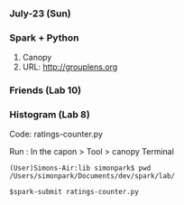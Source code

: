 
### July-23 (Sun)

### Spark + Python

1. Canopy
2. URL: http://grouplens.org

### Friends (Lab 10)


### Histogram (Lab 8)
Code: ratings-counter.py

Run : In the capon > Tool > canopy Terminal
```
(User)Simons-Air:lib simonpark$ pwd
/Users/simonpark/Documents/dev/spark/lab/

$spark-submit ratings-counter.py 
```
